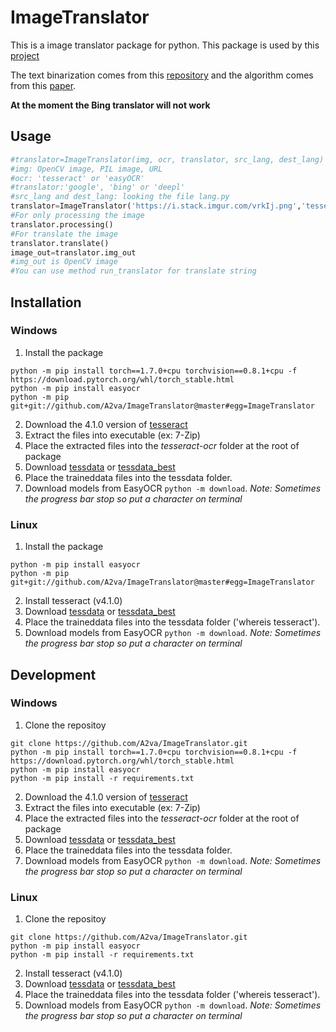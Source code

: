 # ImageTranslator
 
This is a image translator package for python. This package is used by this [project](https://github.com/a2va/transimage)

The text binarization comes from this [repository](https://github.com/jasonlfunk/ocr-text-extraction) and the algorithm comes from this [paper](http://www.m.cs.osakafu-u.ac.jp/cbdar2007/proceedings/papers/O1-1.pdf).

**At the moment the Bing translator will not work**

## Usage

```python
#translator=ImageTranslator(img, ocr, translator, src_lang, dest_lang)
#img: OpenCV image, PIL image, URL
#ocr: 'tesseract' or 'easyOCR'
#translator:'google', 'bing' or 'deepl'
#src_lang and dest_lang: looking the file lang.py
translator=ImageTranslator('https://i.stack.imgur.com/vrkIj.png','tesseract','google','eng','fra')
#For only processing the image
translator.processing()
#For translate the image
translator.translate()
image_out=translator.img_out
#img_out is OpenCV image
#You can use method run_translator for translate string
```
## Installation

### Windows
1. Install the package
```
python -m pip install torch==1.7.0+cpu torchvision==0.8.1+cpu -f https://download.pytorch.org/whl/torch_stable.html
python -m pip install easyocr
python -m pip git+git://github.com/A2va/ImageTranslator@master#egg=ImageTranslator
```
2. Download the 4.1.0 version of [tesseract](https://digi.bib.uni-mannheim.de/tesseract/)
3. Extract the files into executable (ex: 7-Zip)
4. Place the extracted files into the *tesseract-ocr* folder at the root of package
5. Download [tessdata](https://github.com/tesseract-ocr/tessdata) or [tessdata_best](https://github.com/tesseract-ocr/tessdata_best)
6. Place the traineddata files into the tessdata folder.
7. Download models from EasyOCR `python -m download`.
*Note: Sometimes the progress bar stop so put a character on terminal*

### Linux
1. Install the package
```
python -m pip install easyocr
python -m pip git+git://github.com/A2va/ImageTranslator@master#egg=ImageTranslator
```
2. Install tesseract (v4.1.0)
3. Download [tessdata](https://github.com/tesseract-ocr/tessdata) or [tessdata_best](https://github.com/tesseract-ocr/tessdata_best)
4. Place the traineddata files into the tessdata folder ('whereis tesseract').
5. Download models from EasyOCR `python -m download`.
*Note: Sometimes the progress bar stop so put a character on terminal*

## Development

### Windows
1. Clone the repositoy
```
git clone https://github.com/A2va/ImageTranslator.git
python -m pip install torch==1.7.0+cpu torchvision==0.8.1+cpu -f https://download.pytorch.org/whl/torch_stable.html
python -m pip install easyocr
python -m pip install -r requirements.txt
```
2. Download the 4.1.0 version of [tesseract](https://digi.bib.uni-mannheim.de/tesseract/)
3. Extract the files into executable (ex: 7-Zip)
4. Place the extracted files into the *tesseract-ocr* folder at the root of package
5. Download [tessdata](https://github.com/tesseract-ocr/tessdata) or [tessdata_best](https://github.com/tesseract-ocr/tessdata_best)
6. Place the traineddata files into the tessdata folder.
7. Download models from EasyOCR `python -m download`.
*Note: Sometimes the progress bar stop so put a character on terminal*

### Linux
1. Clone the repositoy
```
git clone https://github.com/A2va/ImageTranslator.git
python -m pip install easyocr
python -m pip install -r requirements.txt
```
2. Install tesseract (v4.1.0)
3. Download [tessdata](https://github.com/tesseract-ocr/tessdata) or [tessdata_best](https://github.com/tesseract-ocr/tessdata_best)
4. Place the traineddata files into the tessdata folder ('whereis tesseract').
5. Download models from EasyOCR `python -m download`.
*Note: Sometimes the progress bar stop so put a character on terminal*